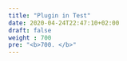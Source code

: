 ```yaml
---
title: "Plugin in Test"
date: 2020-04-24T22:47:10+02:00
draft: false
weight : 700
pre: "<b>700. </b>"
---
```



